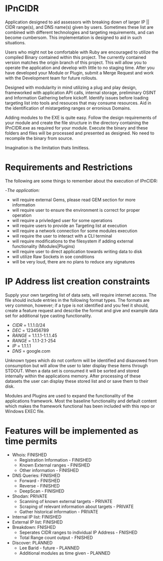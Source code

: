 # IPnCIDR

Application designed to aid assessors with breaking down of larger IP || CIDR range(s), and DNS name(s) given by users. Sometimes these list are combined with different technologies and targeting requirements, and can become cumbersom. This implementation is designed to aid in such situations.

Users who might not be comfortable with Ruby are encouraged to utilize the compiled Binary contained within this project. The currently contained version matches the origin branch of this project. This will allow you to operate the application and develop with little to no staging time. After you have developed your Module or Plugin, submit a Merge Request and work with the Development team for future rollouts. 

Designed with modularity in mind utilizing a plug and play design, frameworked with application API calls, internal storage, preliminary OSINT and Information Gathering before kickoff. Identify issues before loading targeting list into tools and resouces that may consume resources. Aid in the identification of mistargeting ranges or erronious Domains. 

Adding modules to the EXE is quite easy. Follow the design requirements of your module and create the file structure in the directory containing the IPnCIDR.exe as required for your module. Execute the binary and these folders and files will be processed and presented as designed. No need to recompile the binary from source.

Imagination is the limitation thats limitless.

# Requirements and Restrictions

The following are some things to remember about the execution of IPnCIDR:

  -_The application:_
   * will require external Gems, please read GEM section for more information
   * will require user to ensure the environment is correct for proper operation
   * will require a privledged user for some operations
   * will require users to provide an Targeting list at execution
   * will require a network connection for some modules execution
   * will require the user to interact with a CLI terminal
   * will require modifications to the filesystem if adding external functionality (Modules|Plugins)
   * will require user to direct application towards writing data to disk
   * will utilize Raw Sockets in soe conditions
   * will be very loud, there are no plans to reduce any signatures

# IP Address list creation constraints

Supply your own targeting list of data sets, will require internet access. The file should include entries in the following format types. The formats are very common, however; if a type is not identified and you feel it should, create a feature request and describe the format and give and example data set for additional type casting functionality.

  - _CIDR_  = 1.1.1.0/24
  - _DEC_   = 123456789
  - _RANGE_ = 1.1.1.1-1.1.1.45
  - _RANGE_ = 1.1.1-2.1-254
  - _IP_    = 1.1.1.1
  - _DNS_   = google.com
 
Unknown types which do not conform will be identified and disavowed from consumption but will allow the user to later display these items through STDOUT. When a data set is consumed it will be sorted and stored internally within the applications memory. After processing of these datasets the user can display these stored list and or save them to their disk.

Modules and Plugins are used to expand the functionality of the applications framework. Most the baseline functionality and default content which makes the framework functional has been included with this repo or Windows EXEC file. 

# Features will be implemented as time permits

- Whois:  FINISHED
  * Registration Information - FINISHED
  * Known External ranges - FINISHED
  * Other information - FINISHED
- DNS Queries:  FINISHED
  * Forward - FINISHED
  * Reverse - FINISHED
  * DeepScan - FINISHED
- Shodan:  PRIVATE
  * Scanning of known external targets - PRIVATE
  * Scraping of relevant information about targets - PRIVATE
  * Gather historical information - PRIVATE
- Internal IP list:  FINISHED
- External IP list:  FINISHED
- Breakdown:  FNISHED
  * Seperates CIDR ranges to individual IP Address - FNISHED
  * Total Range count output - FNISHED
- Discover:  PLANNED
  * Lee Barid - future - PLANNED
  * Additional modules as time given - PLANNED
